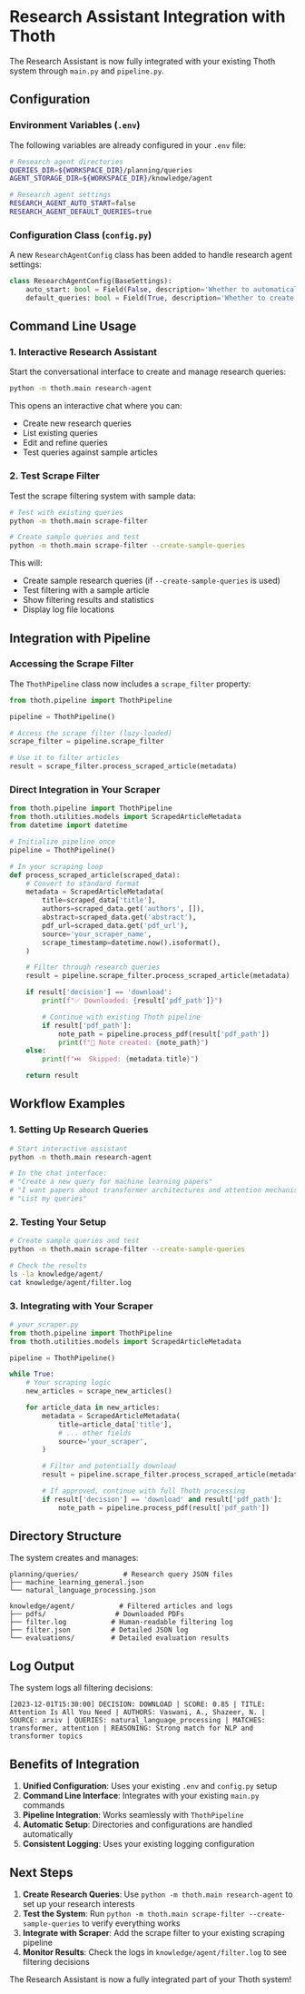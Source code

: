 # Research Assistant Integration with Thoth

The Research Assistant is now fully integrated with your existing Thoth system through `main.py` and `pipeline.py`.

## Configuration

### Environment Variables (`.env`)

The following variables are already configured in your `.env` file:

```bash
# Research agent directories
QUERIES_DIR=${WORKSPACE_DIR}/planning/queries
AGENT_STORAGE_DIR=${WORKSPACE_DIR}/knowledge/agent

# Research agent settings
RESEARCH_AGENT_AUTO_START=false
RESEARCH_AGENT_DEFAULT_QUERIES=true
```

### Configuration Class (`config.py`)

A new `ResearchAgentConfig` class has been added to handle research agent settings:

```python
class ResearchAgentConfig(BaseSettings):
    auto_start: bool = Field(False, description='Whether to automatically start the research agent CLI')
    default_queries: bool = Field(True, description='Whether to create default research queries on first run')
```

## Command Line Usage

### 1. Interactive Research Assistant

Start the conversational interface to create and manage research queries:

```bash
python -m thoth.main research-agent
```

This opens an interactive chat where you can:
- Create new research queries
- List existing queries
- Edit and refine queries
- Test queries against sample articles

### 2. Test Scrape Filter

Test the scrape filtering system with sample data:

```bash
# Test with existing queries
python -m thoth.main scrape-filter

# Create sample queries and test
python -m thoth.main scrape-filter --create-sample-queries
```

This will:
- Create sample research queries (if `--create-sample-queries` is used)
- Test filtering with a sample article
- Show filtering results and statistics
- Display log file locations

## Integration with Pipeline

### Accessing the Scrape Filter

The `ThothPipeline` class now includes a `scrape_filter` property:

```python
from thoth.pipeline import ThothPipeline

pipeline = ThothPipeline()

# Access the scrape filter (lazy-loaded)
scrape_filter = pipeline.scrape_filter

# Use it to filter articles
result = scrape_filter.process_scraped_article(metadata)
```

### Direct Integration in Your Scraper

```python
from thoth.pipeline import ThothPipeline
from thoth.utilities.models import ScrapedArticleMetadata
from datetime import datetime

# Initialize pipeline once
pipeline = ThothPipeline()

# In your scraping loop
def process_scraped_article(scraped_data):
    # Convert to standard format
    metadata = ScrapedArticleMetadata(
        title=scraped_data['title'],
        authors=scraped_data.get('authors', []),
        abstract=scraped_data.get('abstract'),
        pdf_url=scraped_data.get('pdf_url'),
        source='your_scraper_name',
        scrape_timestamp=datetime.now().isoformat(),
    )

    # Filter through research queries
    result = pipeline.scrape_filter.process_scraped_article(metadata)

    if result['decision'] == 'download':
        print(f"✅ Downloaded: {result['pdf_path']}")

        # Continue with existing Thoth pipeline
        if result['pdf_path']:
            note_path = pipeline.process_pdf(result['pdf_path'])
            print(f"📝 Note created: {note_path}")
    else:
        print(f"⏭️  Skipped: {metadata.title}")

    return result
```

## Workflow Examples

### 1. Setting Up Research Queries

```bash
# Start interactive assistant
python -m thoth.main research-agent

# In the chat interface:
# "Create a new query for machine learning papers"
# "I want papers about transformer architectures and attention mechanisms"
# "List my queries"
```

### 2. Testing Your Setup

```bash
# Create sample queries and test
python -m thoth.main scrape-filter --create-sample-queries

# Check the results
ls -la knowledge/agent/
cat knowledge/agent/filter.log
```

### 3. Integrating with Your Scraper

```python
# your_scraper.py
from thoth.pipeline import ThothPipeline
from thoth.utilities.models import ScrapedArticleMetadata

pipeline = ThothPipeline()

while True:
    # Your scraping logic
    new_articles = scrape_new_articles()

    for article_data in new_articles:
        metadata = ScrapedArticleMetadata(
            title=article_data['title'],
            # ... other fields
            source='your_scraper',
        )

        # Filter and potentially download
        result = pipeline.scrape_filter.process_scraped_article(metadata)

        # If approved, continue with full Thoth processing
        if result['decision'] == 'download' and result['pdf_path']:
            note_path = pipeline.process_pdf(result['pdf_path'])
```

## Directory Structure

The system creates and manages:

```
planning/queries/           # Research query JSON files
├── machine_learning_general.json
└── natural_language_processing.json

knowledge/agent/           # Filtered articles and logs
├── pdfs/                 # Downloaded PDFs
├── filter.log           # Human-readable filtering log
├── filter.json          # Detailed JSON log
└── evaluations/         # Detailed evaluation results
```

## Log Output

The system logs all filtering decisions:

```
[2023-12-01T15:30:00] DECISION: DOWNLOAD | SCORE: 0.85 | TITLE: Attention Is All You Need | AUTHORS: Vaswani, A., Shazeer, N. | SOURCE: arxiv | QUERIES: natural_language_processing | MATCHES: transformer, attention | REASONING: Strong match for NLP and transformer topics
```

## Benefits of Integration

1. **Unified Configuration**: Uses your existing `.env` and `config.py` setup
2. **Command Line Interface**: Integrates with your existing `main.py` commands
3. **Pipeline Integration**: Works seamlessly with `ThothPipeline`
4. **Automatic Setup**: Directories and configurations are handled automatically
5. **Consistent Logging**: Uses your existing logging configuration

## Next Steps

1. **Create Research Queries**: Use `python -m thoth.main research-agent` to set up your research interests
2. **Test the System**: Run `python -m thoth.main scrape-filter --create-sample-queries` to verify everything works
3. **Integrate with Scraper**: Add the scrape filter to your existing scraping pipeline
4. **Monitor Results**: Check the logs in `knowledge/agent/filter.log` to see filtering decisions

The Research Assistant is now a fully integrated part of your Thoth system!
